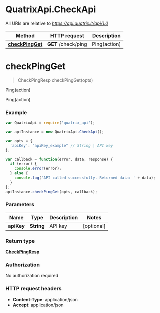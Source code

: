 # QuatrixApi.CheckApi

All URIs are relative to *https://api.quatrix.it/api/1.0*

Method | HTTP request | Description
------------- | ------------- | -------------
[**checkPingGet**](CheckApi.md#checkPingGet) | **GET** /check/ping | Ping(action)


<a name="checkPingGet"></a>
# **checkPingGet**
> CheckPingResp checkPingGet(opts)

Ping(action)

Ping(action) 

### Example
```javascript
var QuatrixApi = require('quatrix_api');

var apiInstance = new QuatrixApi.CheckApi();

var opts = { 
  'apiKey': "apiKey_example" // String | API key
};

var callback = function(error, data, response) {
  if (error) {
    console.error(error);
  } else {
    console.log('API called successfully. Returned data: ' + data);
  }
};
apiInstance.checkPingGet(opts, callback);
```

### Parameters

Name | Type | Description  | Notes
------------- | ------------- | ------------- | -------------
 **apiKey** | **String**| API key | [optional] 

### Return type

[**CheckPingResp**](CheckPingResp.md)

### Authorization

No authorization required

### HTTP request headers

 - **Content-Type**: application/json
 - **Accept**: application/json

